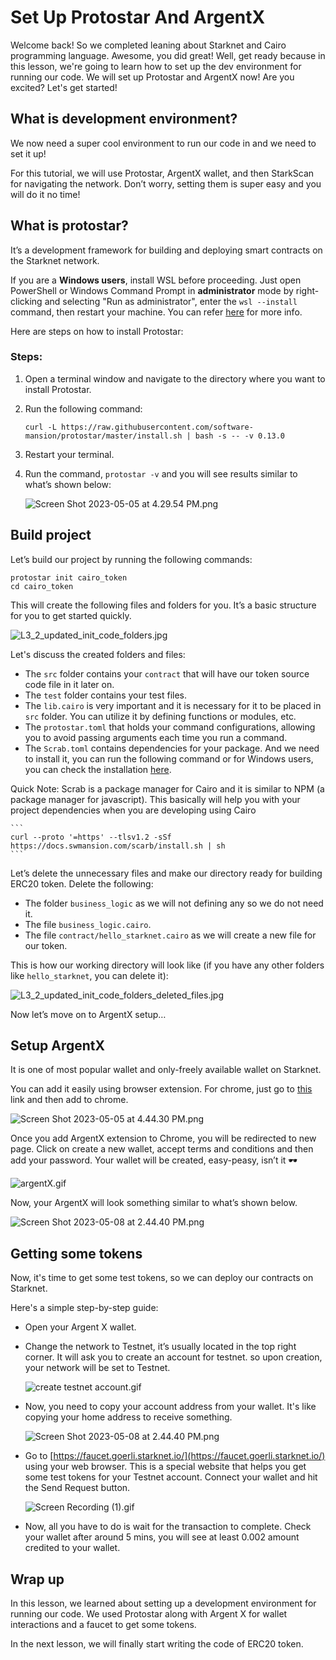 # Set Up Protostar And ArgentX

Welcome back!  So we completed leaning about Starknet and Cairo programming language. Awesome, you did great! Well, get ready because in this lesson, we're going to learn how to set up the dev environment for running our code. We will set up Protostar and ArgentX now! Are you excited? Let's get started!

## What is development environment?

We now need a super cool environment to run our code in and we need to set it up!

For this tutorial, we will use Protostar, ArgentX wallet, and then StarkScan for navigating the network. Don’t worry, setting them is super easy and you will do it no time!

## What is protostar?

It’s a development framework for building and deploying smart contracts on the Starknet network.

If you are a **Windows users**,  install WSL before proceeding. Just open PowerShell or Windows Command Prompt in **administrator** mode by right-clicking and selecting "Run as administrator", enter the `wsl --install` command, then restart your machine. You can refer [here](https://learn.microsoft.com/en-us/windows/wsl/install) for more info.

Here are steps on how to install Protostar:

### Steps:

1. Open a terminal window and navigate to the directory where you want to install Protostar.
2. Run the following command:
    ```
    curl -L https://raw.githubusercontent.com/software-mansion/protostar/master/install.sh | bash -s -- -v 0.13.0
    ```

1. Restart your terminal.
2. Run the command, `protostar -v` and you will see results similar to what’s shown below:
    
    ![Screen Shot 2023-05-05 at 4.29.54 PM.png](https://github.com/0xmetaschool/Learning-Projects/blob/main/Code%20an%20ERC-20%20token%20in%20Cairo%20on%20Starknet%20Blockchain/assests/L3_protostar_version.jpg?raw=true)
    
## Build project

Let’s build our project by running the following commands:

```
protostar init cairo_token
cd cairo_token
```

This will create the following files and folders for you. It’s a basic structure for you to get started quickly.

![L3_2_updated_init_code_folders.jpg](https://github.com/0xmetaschool/Learning-Projects/blob/main/Code%20an%20ERC-20%20token%20in%20Cairo%20on%20Starknet%20Blockchain/assests/L3_2_updated_init_code_folders.jpg?raw=true)

Let's discuss the created folders and files:

- The `src` folder contains your `contract` that will have our token source code file in it later on.
- The `test` folder contains your test files.
- The `lib.cairo` is very important and it is necessary for it to be placed in `src` folder. You can utilize it by defining functions or modules, etc.
- The  `protostar.toml` that holds your command configurations, allowing you to avoid passing arguments each time you run a command.
- The `Scrab.toml` contains dependencies for your package. And we need to install it, you can run the following command or for Windows users, you can check the installation [here](https://docs.swmansion.com/scarb/docs/install).

Quick Note: Scrab is a package manager for Cairo and it is similar to NPM (a package manager for javascript). This basically will help you with your project dependencies when you are developing using Cairo

    ```
    curl --proto '=https' --tlsv1.2 -sSf https://docs.swmansion.com/scarb/install.sh | sh
    ```

Let’s delete the unnecessary files and make our directory ready for building ERC20 token. Delete the following:

- The folder `business_logic` as we will not defining any so we do not need it.
- The file `business_logic.cairo`.
- The file `contract/hello_starknet.cairo` as we will create a new file for our token.

This is how our working directory will look like (if you have any other folders like `hello_starknet`, you can delete it):

![L3_2_updated_init_code_folders_deleted_files.jpg](https://github.com/0xmetaschool/Learning-Projects/blob/main/Code%20an%20ERC-20%20token%20in%20Cairo%20on%20Starknet%20Blockchain/assests/L3_2_updated_init_code_folders_deleted_files.jpg?raw=true)

Now let’s move on to ArgentX setup…

## Setup ArgentX

It is one of most popular wallet and only-freely available wallet on Starknet.

You can add it easily using browser extension. For chrome, just go to [this](https://chrome.google.com/webstore/detail/argent-x/dlcobpjiigpikoobohmabehhmhfoodbb/related) link and then add to chrome.

![Screen Shot 2023-05-05 at 4.44.30 PM.png](https://github.com/0xmetaschool/Learning-Projects/blob/main/Code%20an%20ERC-20%20token%20in%20Cairo%20on%20Starknet%20Blockchain/assests/L3_3_argentX.jpg?raw=true)

Once you add ArgentX extension to Chrome, you will be redirected to new page. Click on create a new wallet, accept terms and conditions and then add your password. Your wallet will be created, easy-peasy, isn’t it 🕶️

![argentX.gif](https://github.com/0xmetaschool/Learning-Projects/blob/main/Code%20an%20ERC-20%20token%20in%20Cairo%20on%20Starknet%20Blockchain/assests/L3_4_argent_create_wallet.gif?raw=true)

Now, your ArgentX will look something similar to what’s shown below. 

![Screen Shot 2023-05-08 at 2.44.40 PM.png](https://github.com/0xmetaschool/Learning-Projects/blob/main/Code%20an%20ERC-20%20token%20in%20Cairo%20on%20Starknet%20Blockchain/assests/L3_5_argentX_wallet_created.jpg?raw=true)

## Getting some tokens

Now, it's time to get some test tokens, so we can deploy our contracts on Starknet.

Here's a simple step-by-step guide:

- Open your Argent X wallet.
- Change the network to Testnet, it’s usually located in the top right corner. It will ask you to create an account for testnet. so upon creation, your network will be set to Testnet.

    ![create testnet account.gif](https://github.com/0xmetaschool/Learning-Projects/blob/main/Code%20an%20ERC-20%20token%20in%20Cairo%20on%20Starknet%20Blockchain/assests/L3_6_change_to_testnet.gif?raw=true)

- Now, you need to copy your account address from your wallet. It's like copying your home address to receive something.
    
    ![Screen Shot 2023-05-08 at 2.44.40 PM.png](https://github.com/0xmetaschool/Learning-Projects/blob/main/Code%20an%20ERC-20%20token%20in%20Cairo%20on%20Starknet%20Blockchain/assests/L3_7_argentX_wallet_created%20copy.jpg?raw=true)
    
- Go to [https://faucet.goerli.starknet.io/](https://faucet.goerli.starknet.io/) using your web browser. This is a special website that helps you get some test tokens for your Testnet account. Connect your wallet and hit the Send Request button.

    ![Screen Recording (1).gif](https://github.com/0xmetaschool/Learning-Projects/blob/main/Code%20an%20ERC-20%20token%20in%20Cairo%20on%20Starknet%20Blockchain/assests/L3_8_get_tokens.gif?raw=true)

- Now, all you have to do is wait for the transaction to complete. Check your wallet after around 5 mins, you will see at least 0.002 amount credited to your wallet.

## Wrap up

In this lesson, we learned about setting up a development environment for running our code. We used Protostar along with Argent X for wallet interactions and a faucet to get some tokens.

In the next lesson, we will finally start writing the code of ERC20 token.
